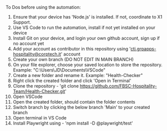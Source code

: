 To Dos before using the automation:

  1.	Ensure that your device has 'Node.js' is installed. If not, coordinate to X1 Support.
  2.	Use VS Code to run the automation, install if not yet installed on your device
  3.	Install Git on your device, and login your own github account, sign up if no account yet
  4.	Add your account as contributor in this repository using 'cti.grpapps-hospitality@corptech.it' account
  5.	Create your own branch (DO NOT EDIT IN MAIN BRANCH)
  6.	On your file explorer, choose your saved location to store the repository. Example: "C:\Users\JD\Documents\VSCode"
  7.	Create a new folder and rename it. Example: "Health-Checker"
  8.	Right click the created folder and click 'Open in Terminal'
  9.	Clone the repository - 'git clone https://github.com/FBSC-Hospitality-Team/Health-Checker.git'
  10.	Open VSCode
  11.	Open the created folder, should contain the folder contents
  12.	Switch branch by clicking the below branch 'Main' to your created branch
  13.	Open terminal in VS Code
  14.	Install Playwright using - 'npm install -D @playwright/test'
